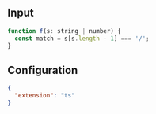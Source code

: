 
## Input
```javascript input
function f(s: string | number) {
  const match = s[s.length - 1] === '/';
}
```

## Configuration
```json configuration
{
  "extension": "ts"
}
```
